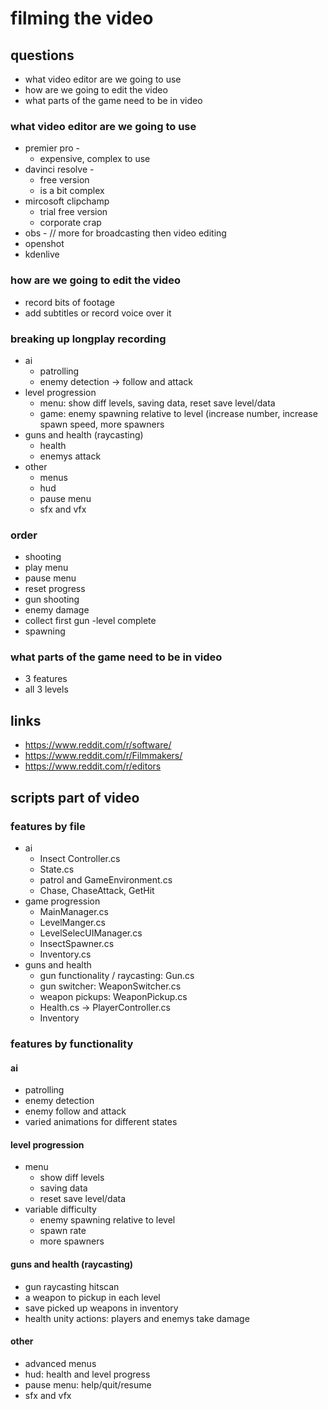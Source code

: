 # filming the video
## questions
- what video editor are we going to use
- how are we going to edit the video
- what parts of the game need to be in video

### what video editor are we going to use
- premier pro -
    - expensive, complex to use
- davinci resolve -
    - free version
    - is a bit complex
- mircosoft clipchamp
    - trial free version
    - corporate crap
- obs - // more for broadcasting then video editing
- openshot
- kdenlive


### how are we going to edit the video
- record bits of footage
- add subtitles or record voice over it

### breaking up longplay recording
- ai
    - patrolling
    - enemy detection -> follow and attack
- level progression
    - menu: show diff levels, saving data, reset save level/data
    - game: enemy spawning relative to level (increase number, increase spawn speed, more spawners
- guns and health (raycasting)
    - health
    - enemys attack
- other
    - menus
    - hud
    - pause menu
    - sfx and vfx

### order
-  shooting
- play menu
- pause menu
- reset progress
- gun shooting
- enemy damage
- collect first gun
-level complete
- spawning


### what parts of the game need to be in video
- 3 features
- all 3 levels

## links
- https://www.reddit.com/r/software/
- https://www.reddit.com/r/Filmmakers/
- https://www.reddit.com/r/editors

## scripts part of video
### features by file
- ai
    - Insect Controller.cs
    - State.cs
    - patrol and GameEnvironment.cs
    - Chase, ChaseAttack, GetHit
- game progression
    - MainManager.cs
    - LevelManger.cs
    - LevelSelecUIManager.cs
    - InsectSpawner.cs
    - Inventory.cs
- guns and health
    - gun functionality / raycasting: Gun.cs
    - gun switcher: WeaponSwitcher.cs
    - weapon pickups: WeaponPickup.cs
    - Health.cs -> PlayerController.cs
    - Inventory
    
### features by functionality
#### ai
- patrolling
- enemy detection
- enemy follow and attack
- varied animations for different states
#### level progression
- menu
    - show diff levels
    - saving data
    - reset save level/data
- variable difficulty
    - enemy spawning relative to level
    - spawn rate
    - more spawners
#### guns and health (raycasting)
- gun raycasting hitscan
- a weapon to pickup in each level
- save picked up weapons in inventory
- health unity actions: players and enemys take damage
#### other
- advanced menus
- hud: health and level progress
- pause menu: help/quit/resume
- sfx and vfx